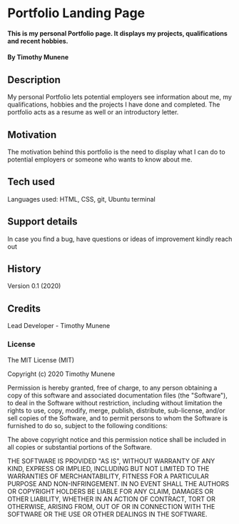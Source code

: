 # Portfolio Landing Page
#### This is my personal Portfolio page. It displays my projects, qualifications and recent hobbies.
#### By Timothy Munene
## Description
My personal Portfolio lets potential employers see information about me,
my qualifications, hobbies and the projects I have done and completed.
The portfolio acts as a resume as well or an introductory letter.
## Motivation
The motivation behind this portfolio is the need to display what I can do
to potential employers or someone who wants to know about me.
## Tech used
Languages used:
  HTML, CSS, git, Ubuntu terminal
## Support details
In case you find a bug, have questions or ideas of improvement kindly reach out
## History
Version 0.1 (2020)
## Credits
Lead Developer - Timothy Munene
### License
The MIT License (MIT)

Copyright (c) 2020 Timothy Munene

Permission is hereby granted, free of charge, to any person obtaining a copy of this software and associated documentation files (the "Software"), to deal in the Software without restriction, including without limitation the rights to use, copy, modify, merge, publish, distribute, sub-license, and/or sell copies of the Software, and to permit persons to whom the Software is furnished to do so, subject to the following conditions:

The above copyright notice and this permission notice shall be included in all copies or substantial portions of the Software.

THE SOFTWARE IS PROVIDED "AS IS", WITHOUT WARRANTY OF ANY KIND, EXPRESS OR IMPLIED, INCLUDING BUT NOT LIMITED TO THE WARRANTIES OF MERCHANTABILITY, FITNESS FOR A PARTICULAR PURPOSE AND NON-INFRINGEMENT. IN NO EVENT SHALL THE AUTHORS OR COPYRIGHT HOLDERS BE LIABLE FOR ANY CLAIM, DAMAGES OR OTHER LIABILITY, WHETHER IN AN ACTION OF CONTRACT, TORT OR OTHERWISE, ARISING FROM, OUT OF OR IN CONNECTION WITH THE SOFTWARE OR THE USE OR OTHER DEALINGS IN THE SOFTWARE.
